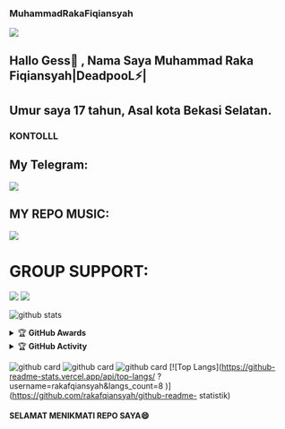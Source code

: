 ### MuhammadRakaFiqiansyah
<img src="https://telegra.ph/file/1dec5e5dc365239685d8e.gif">

## Hallo Gess👋 , Nama Saya Muhammad Raka Fiqiansyah|DeadpooL⚡|

## Umur saya 17 tahun, Asal kota Bekasi Selatan.

### KONTOLLL

## My Telegram:

[<img src="https://media0.giphy.com/media/ya4eevXU490Iw/giphy.gif">](https://t.me/ImTheLastKingMs)

## MY REPO MUSIC:

[<img src="https://media0.giphy.com/media/du3J3cXyzhj75IOgvA/giphy.gif">](https://github.com/Rakaxyxz/RaXsMusic)

# GROUP SUPPORT:

<a href="https://t.me/joinsiniiajg" target="blank"><img src="https://img.shields.io/badge/ALAHSIABOI-green?style=flat&logo=telegram" /></a>
<a href="https://t.me/Mimik_susu1" target="blank"><img src="https://img.shields.io/badge/ALLIANCE MIMIK SUSU-green?style=flat&logo=telegram" /></a>


![github stats](https://github-readme-stats.vercel.app/api?username=Rakafqiansyah&show_icons=true&theme=radical)


</p>

<details>
    <summary>&#127942 <b>GitHub Awards</b></summary><br/>

![Github Trophy](https://github-profile-trophy.vercel.app/?username=Rakafqiansyah)

</details>

<details>
    <summary>&#127942 <b>GitHub Activity</b></summary><br/>

![Metrics](https://metrics.lecoq.io/Rakafqiansyah?template=classic&repositories.forks=true&languages=1&languages.colors=github&languages.threshold=0%25&config.timezone=Asia%2FJakarta)

  ![gitHub stats](https://github-readme-stats.vercel.app/api?username=Rakafqiansyah&show_icons=true)
    
</details>

![github card](https://github-readme-stats.vercel.app/api/pin/?username=Rakaxyxz&repo=RaxsMusic&theme=dark) 
![github card](https://github-readme-stats.vercel.app/api/pin/?username=Rakaxyxz&repo=RakaManage&theme=dark)
![github card](https://github-readme-stats.vercel.app/api/pin/?username=Rakaxyxz&repo=RaxFilm&theme=dark) 
[![Top Langs](https://github-readme-stats.vercel.app/api/top-langs/ ?username=rakafqiansyah&langs_count=8 )](https://github.com/rakafqiansyah/github-readme- statistik)
#### SELAMAT MENIKMATI REPO SAYA😄
